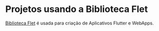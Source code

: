 <h1>Projetos usando a Biblioteca Flet</h1>
<a href="https://flet.dev">Biblioteca Flet</a> é usada para criação de Aplicativos Flutter e WebApps.
